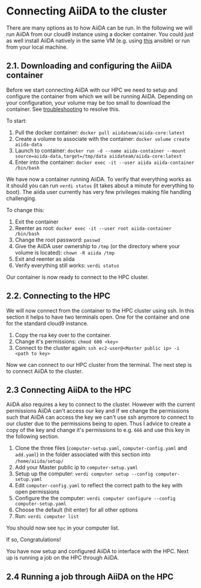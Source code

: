 # Connecting AiiDA to the cluster
There are many options as to how AiiDA can be run. In the following we will run AiiDA from our cloud9 instance using a docker container. You could just as well install AiiDA natively in the same VM (e.g. using [this](https://galaxy.ansible.com/marvel-nccr/aiida) ansible) or run from your local machine.

## 2.1. Downloading and configuring the AiiDA container
Before we start connecting AiiDA with our HPC we need to setup and configure the container from which we will be running AiiDA. Depending on your configuration, your volume may be too small to download the container. See [troubleshooting](../troubleshooting/troubleshooting.md) to resolve this.

To start:
1. Pull the docker container: `docker pull aiidateam/aiida-core:latest`  
2. Create a volume to associate with the container: `docker volume create aiida-data`
3. Launch to container: `docker run -d --name aiida-container --mount source=aiida-data,target=/tmp/data aiidateam/aiida-core:latest`
4. Enter into the container: `docker exec -it --user aiida aiida-container /bin/bash`

We have now a container running AiiDA. To verify that everything works as it should you can run `verdi status` (it takes about a minute for everything to boot). The aiida user currently has very few privileges making file handling challenging. 

To change this:
1. Exit the container
2. Reenter as root: `docker exec -it --user root aiida-container /bin/bash`
3. Change the root password: `passwd`
4. Give the AiiDA user ownership to `/tmp` (or the directory where your volume is located): `chown -R aiida /tmp`
5. Exit and reenter as aiida
6. Verify everything still works: `verdi status`

Our container is now ready to connect to the HPC cluster.

## 2.2. Connecting to the HPC 
We will now connect from the container to the HPC cluster using ssh. In this section it helps to have two terminals open. One for the container and one for the standard cloud9 instance. 

1. Copy the rsa key over to the container. 
2. Change it's permissions: `chmod 600 <key>`
3. Connect to the cluster again: `ssh ec2-user@<Master public ip> -i <path to key>`

Now we can connect to our HPC cluster from the terminal. The next step is to connect AiiDA to the cluster.

## 2.3 Connecting AiiDA to the HPC 
AiiDA also requires a key to connect to the cluster. However with the current permissions AiiDA can't access our key and if we change the permissions such that AiiDA can access the key we can't use ssh anymore to connect to our cluster due to the permissions being to open. Thus I advice to create a copy of the key and change it's permissions to e.g. `666` and use this key in the following section.

1. Clone the three files (`computer-setup.yaml`, `computer-config.yaml` and `add.yaml`) in the folder associated with this section into `/home/aiida/setup/`
2. Add your Master public ip to `computer-setup.yaml`
3. Setup up the computer: `verdi computer setup --config computer-setup.yaml`
4. Edit `computer-config.yaml` to reflect the correct path to the key with open permissions
5. Configure the the computer: `verdi computer configure --config computer-setup.yaml`
6. Choose the default (hit enter) for all other options
7. Run: `verdi computer list`

You should now see `hpc` in your computer list.

If so, Congratulations!

You have now setup and configured AiiDA to interface with the HPC. Next up is running a job on the HPC through AiiDA.

## 2.4 Running a job through AiiDA on the HPC
